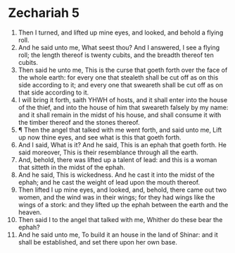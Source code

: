 ﻿# Zechariah 5
1. Then I turned, and lifted up mine eyes, and looked, and behold a flying roll. 
2. And he said unto me, What seest thou? And I answered, I see a flying roll; the length thereof is twenty cubits, and the breadth thereof ten cubits. 
3. Then said he unto me, This is the curse that goeth forth over the face of the whole earth: for every one that stealeth shall be cut off as on this side according to it; and every one that sweareth shall be cut off as on that side according to it. 
4. I will bring it forth, saith YHWH of hosts, and it shall enter into the house of the thief, and into the house of him that sweareth falsely by my name: and it shall remain in the midst of his house, and shall consume it with the timber thereof and the stones thereof. 
5. ¶ Then the angel that talked with me went forth, and said unto me, Lift up now thine eyes, and see what is this that goeth forth. 
6. And I said, What is it? And he said, This is an ephah that goeth forth. He said moreover, This is their resemblance through all the earth. 
7. And, behold, there was lifted up a talent of lead: and this is a woman that sitteth in the midst of the ephah. 
8. And he said, This is wickedness. And he cast it into the midst of the ephah; and he cast the weight of lead upon the mouth thereof. 
9. Then lifted I up mine eyes, and looked, and, behold, there came out two women, and the wind was in their wings; for they had wings like the wings of a stork: and they lifted up the ephah between the earth and the heaven. 
10. Then said I to the angel that talked with me, Whither do these bear the ephah? 
11. And he said unto me, To build it an house in the land of Shinar: and it shall be established, and set there upon her own base. 
